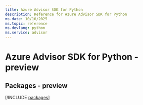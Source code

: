 ```yaml
---
title: Azure Advisor SDK for Python
description: Reference for Azure Advisor SDK for Python
ms.date: 10/10/2025
ms.topic: reference
ms.devlang: python
ms.service: advisor
---
```

# Azure Advisor SDK for Python - preview
## Packages - preview
[!INCLUDE [packages](advisor-index.md)]